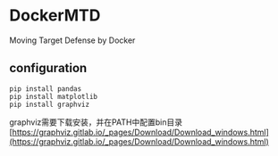 # DockerMTD

Moving Target Defense by Docker

## configuration

```
pip install pandas
pip install matplotlib
pip install graphviz
```

graphviz需要下载安装，并在PATH中配置bin目录
[https://graphviz.gitlab.io/_pages/Download/Download_windows.html](https://graphviz.gitlab.io/_pages/Download/Download_windows.html)